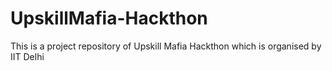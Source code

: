 # UpskillMafia-Hackthon
This is a project repository of Upskill Mafia Hackthon which is organised by IIT Delhi
